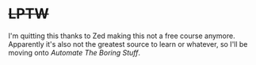 # ~~LPTW~~

I'm quitting this thanks to Zed making this not a free course anymore. Apparently it's also not the greatest source to learn or whatever, so I'll be moving onto _Automate The Boring Stuff_.
